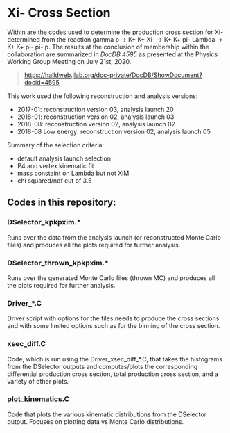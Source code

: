 # Xi- Cross Section

Within are the codes used to determine the production cross section for Xi- determined from the reaction gamma p -> K+ K+ Xi- -> K+ K+ pi- Lambda -> K+ K+ pi- pi- p. The results at the conclusion of membership within the collaboration are summarized in *DocDB 4595* as presented at the Physics Working Group Meeting on July 21st, 2020.
>https://halldweb.jlab.org/doc-private/DocDB/ShowDocument?docid=4595

This work used the following reconstruction and analysis versions: 
- 2017-01: reconstruction version 03, analysis launch 20
- 2018-01: reconstruction version 02, analysis launch 03
- 2018-08: reconstruction version 02, analysis launch 02
- 2018-08 Low energy: reconstruction version 02, analysis launch 05

Summary of the selection criteria:
- default analysis launch selection
- P4 and vertex kinematic fit
- mass constaint on Lambda but not XiM
- chi squared/ndf cut of 3.5 

## Codes in this repository:
### DSelector_kpkpxim.\* 
Runs over the data from the analysis launch (or reconstructed Monte Carlo files) and produces all the plots required for further analysis. 

### DSelector_thrown_kpkpxim.\* 
Runs over the generated Monte Carlo files (thrown MC) and produces all the plots required for further analysis. 

### Driver_\*.C
Driver script with options for the files needs to produce the cross sections and with some limited options such as for the binning of the cross section. 

### xsec_diff.C
Code, which is run using the Driver_xsec_diff_\*.C, that takes the histograms from the DSelector outputs and computes/plots the corresponding differential production cross section, total production cross section, and a variety of other plots. 

### plot_kinematics.C
Code that plots the various kinematic distributions from the DSelector output. Focuses on plotting data vs Monte Carlo distributions. 
